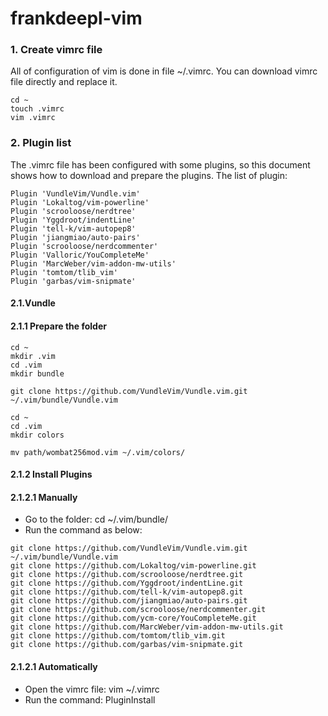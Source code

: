 # frankdeepl-vim

### 1. Create vimrc file

All of configuration of vim is done in file ~/.vimrc. You can download vimrc file directly and replace it.
```
cd ~
touch .vimrc
vim .vimrc
```

### 2. Plugin list
The .vimrc file has been configured with some plugins, so this document shows how to download and prepare the plugins.
The list of plugin:
```
Plugin 'VundleVim/Vundle.vim'
Plugin 'Lokaltog/vim-powerline'
Plugin 'scrooloose/nerdtree'
Plugin 'Yggdroot/indentLine'
Plugin 'tell-k/vim-autopep8'
Plugin 'jiangmiao/auto-pairs'
Plugin 'scrooloose/nerdcommenter'
Plugin 'Valloric/YouCompleteMe'
Plugin 'MarcWeber/vim-addon-mw-utils'
Plugin 'tomtom/tlib_vim'
Plugin 'garbas/vim-snipmate'
```
#### 2.1.Vundle
#### 2.1.1 Prepare the folder
```
cd ~
mkdir .vim
cd .vim
mkdir bundle

git clone https://github.com/VundleVim/Vundle.vim.git ~/.vim/bundle/Vundle.vim
```

```
cd ~
cd .vim
mkdir colors

mv path/wombat256mod.vim ~/.vim/colors/
```


#### 2.1.2 Install Plugins
#### 2.1.2.1 Manually
* Go to the folder: cd ~/.vim/bundle/ 
* Run the command as below:
```
git clone https://github.com/VundleVim/Vundle.vim.git ~/.vim/bundle/Vundle.vim
git clone https://github.com/Lokaltog/vim-powerline.git
git clone https://github.com/scrooloose/nerdtree.git
git clone https://github.com/Yggdroot/indentLine.git
git clone https://github.com/tell-k/vim-autopep8.git
git clone https://github.com/jiangmiao/auto-pairs.git
git clone https://github.com/scrooloose/nerdcommenter.git
git clone https://github.com/ycm-core/YouCompleteMe.git
git clone https://github.com/MarcWeber/vim-addon-mw-utils.git
git clone https://github.com/tomtom/tlib_vim.git
git clone https://github.com/garbas/vim-snipmate.git
```

#### 2.1.2.1 Automatically
* Open the vimrc file: vim ~/.vimrc
* Run the command: PluginInstall
